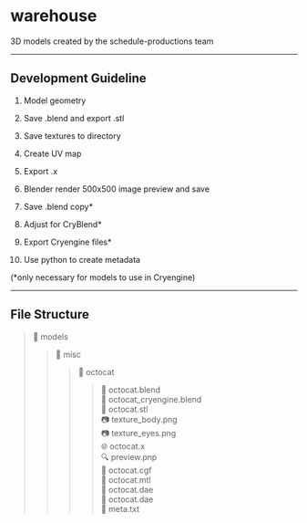 warehouse
=========

3D models created by the schedule-productions team

----------------------
Development Guideline
-----------------------

1.	Model geometry

2.	Save .blend and export .stl

3.	Save textures to directory

4.	Create UV map

5.	Export .x

6.	Blender render 500x500 image preview and save

7.	Save .blend copy*

8.	Adjust for CryBlend*

9.	Export Cryengine files*

10.	Use python to create metadata

(*only necessary for models to use in Cryengine)

-----------------
File Structure
-----------------
> :open_file_folder: 	models
> > :open_file_folder: 		misc
> > > :open_file_folder: 		octocat  
> > > > :gift: 				octocat.blend  
> > > > :gift:				octocat_cryengine.blend  
> > > > :triangular_ruler:		octocat.stl  
> > > > :camera: 			texture_body.png  
> > > > :camera: 			texture_eyes.png  
> > > > :globe_with_meridians: 		octocat.x  
> > > > :mag:		 		preview.pnp  
> > > > :page_facing_up:		octocat.cgf  
> > > > :page_facing_up:		octocat.mtl  
> > > > :page_facing_up:		octocat.dae  
> > > > :page_facing_up:		octocat.dae  
> > > > :memo:				meta.txt  

